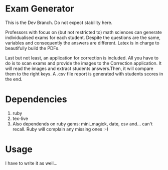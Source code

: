 # Exam Generator 

This is the Dev Branch. Do not expect stability here.

Professors with focus on (but not restricted to) math sciences can generate individualised exams for each student.
Despite the questions are the same, variables and consequently the answers are different. Latex is in charge to beautifully build the PDFs.

Last but not least, an application for correction is included. All you have to do is to scan exams and provide the images to the Correction application.
It will read the images and extract students answers.Then, it will compare them to the right keys. A .csv file report is generated with students scores in the end. 

# Dependencies

1. ruby
2. tex-live
3. Also dependends on ruby gems: mini_magick, date, csv and... can't recall. Ruby will complain any missing ones :-)

# Usage

I have to write it as well...

